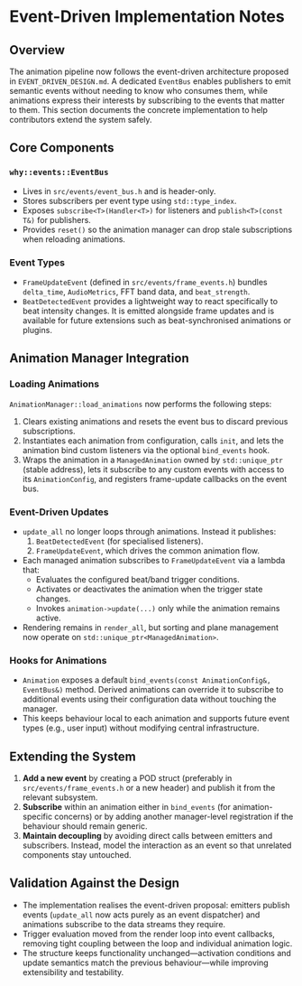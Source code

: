 # Event-Driven Implementation Notes

## Overview
The animation pipeline now follows the event-driven architecture proposed in
`EVENT_DRIVEN_DESIGN.md`. A dedicated `EventBus` enables publishers to emit
semantic events without needing to know who consumes them, while animations
express their interests by subscribing to the events that matter to them. This
section documents the concrete implementation to help contributors extend the
system safely.

## Core Components

### `why::events::EventBus`
* Lives in `src/events/event_bus.h` and is header-only.
* Stores subscribers per event type using `std::type_index`.
* Exposes `subscribe<T>(Handler<T>)` for listeners and `publish<T>(const T&)`
  for publishers.
* Provides `reset()` so the animation manager can drop stale subscriptions when
  reloading animations.

### Event Types
* `FrameUpdateEvent` (defined in `src/events/frame_events.h`) bundles
  `delta_time`, `AudioMetrics`, FFT band data, and `beat_strength`.
* `BeatDetectedEvent` provides a lightweight way to react specifically to beat
  intensity changes. It is emitted alongside frame updates and is available for
  future extensions such as beat-synchronised animations or plugins.

## Animation Manager Integration

### Loading Animations
`AnimationManager::load_animations` now performs the following steps:
1. Clears existing animations and resets the event bus to discard previous
   subscriptions.
2. Instantiates each animation from configuration, calls `init`, and lets the
   animation bind custom listeners via the optional `bind_events` hook.
3. Wraps the animation in a `ManagedAnimation` owned by
   `std::unique_ptr` (stable address), lets it subscribe to any custom events
   with access to its `AnimationConfig`, and registers frame-update callbacks on
   the event bus.

### Event-Driven Updates
* `update_all` no longer loops through animations. Instead it publishes:
  1. `BeatDetectedEvent` (for specialised listeners).
  2. `FrameUpdateEvent`, which drives the common animation flow.
* Each managed animation subscribes to `FrameUpdateEvent` via a lambda that:
  - Evaluates the configured beat/band trigger conditions.
  - Activates or deactivates the animation when the trigger state changes.
  - Invokes `animation->update(...)` only while the animation remains active.
* Rendering remains in `render_all`, but sorting and plane management now
  operate on `std::unique_ptr<ManagedAnimation>`.

### Hooks for Animations
* `Animation` exposes a default `bind_events(const AnimationConfig&, EventBus&)`
  method. Derived animations can override it to subscribe to additional events
  using their configuration data without touching the manager.
* This keeps behaviour local to each animation and supports future
  event types (e.g., user input) without modifying central infrastructure.

## Extending the System
1. **Add a new event** by creating a POD struct (preferably in
   `src/events/frame_events.h` or a new header) and publish it from the
   relevant subsystem.
2. **Subscribe** within an animation either in `bind_events` (for
   animation-specific concerns) or by adding another manager-level registration
   if the behaviour should remain generic.
3. **Maintain decoupling** by avoiding direct calls between emitters and
   subscribers. Instead, model the interaction as an event so that unrelated
   components stay untouched.

## Validation Against the Design
* The implementation realises the event-driven proposal: emitters publish
  events (`update_all` now acts purely as an event dispatcher) and animations
  subscribe to the data streams they require.
* Trigger evaluation moved from the render loop into event callbacks, removing
  tight coupling between the loop and individual animation logic.
* The structure keeps functionality unchanged—activation conditions and update
  semantics match the previous behaviour—while improving extensibility and
  testability.


